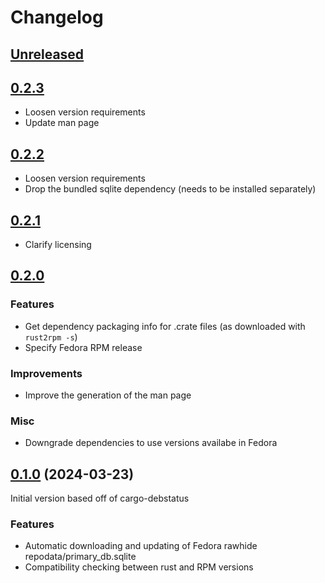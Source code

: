 # Changelog

## [Unreleased](https://github.com/dmorawetz/cargo-rpmstatus/compare/v0.2.3...main)

## [0.2.3](https://github.com/dmorawetz/cargo-rpmstatus/compare/v0.2.2...v0.2.3)

- Loosen version requirements
- Update man page

## [0.2.2](https://github.com/dmorawetz/cargo-rpmstatus/compare/v0.2.1...v0.2.2)

- Loosen version requirements
- Drop the bundled sqlite dependency (needs to be installed separately)

## [0.2.1](https://github.com/dmorawetz/cargo-rpmstatus/compare/v0.2.0...v0.2.1)

- Clarify licensing

## [0.2.0](https://github.com/dmorawetz/cargo-rpmstatus/compare/v0.1.0...v0.2.0)

### Features

- Get dependency packaging info for .crate files (as downloaded with `rust2rpm -s`)
- Specify Fedora RPM release

### Improvements
- Improve the generation of the man page

### Misc
- Downgrade dependencies to use versions availabe in Fedora

## [0.1.0](https://github.com/dmorawetz/cargo-rpmstatus/tree/v0.1.0) (2024-03-23)

Initial version based off of cargo-debstatus

### Features

- Automatic downloading and updating of Fedora rawhide repodata/primary_db.sqlite
- Compatibility checking between rust and RPM versions
